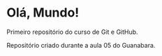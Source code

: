 # Olá, Mundo!
 Primeiro repositório do curso de Git e GitHub.

 Repositório criado durante a aula 05 do Guanabara.
